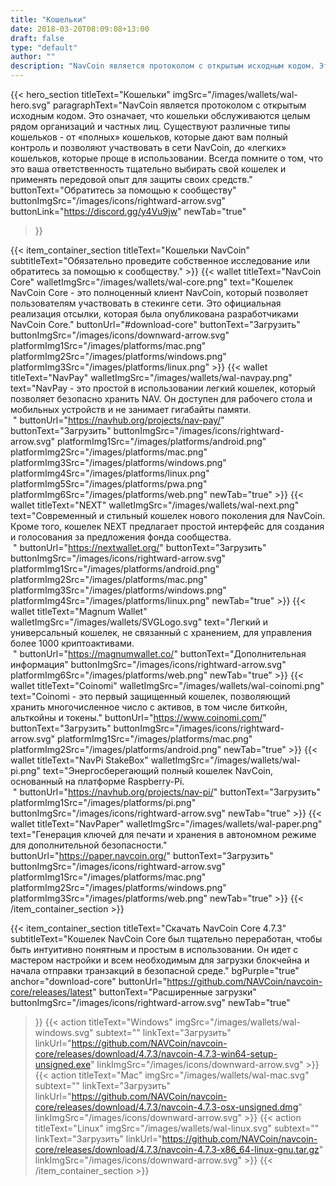 ```yaml
---
title: "Кошельки"
date: 2018-03-20T08:09:08+13:00
draft: false
type: "default"
author: ""
description: "NavCoin является протоколом с открытым исходным кодом. Это означает, что кошельки обслуживаются целым рядом организаций и частных лиц."
---
```


<script src="https://ajax.googleapis.com/ajax/libs/jquery/3.3.1/jquery.min.js"></script>
{{< hero_section
titleText="Кошельки"
imgSrc="/images/wallets/wal-hero.svg"
paragraphText="NavCoin является протоколом с открытым исходным кодом. Это означает, что кошельки обслуживаются целым рядом организаций и частных лиц. Существуют различные типы кошельков - от «полных» кошельков, которые дают вам полный контроль и позволяют участвовать в сети NavCoin, до «легких» кошельков, которые проще в использовании. Всегда помните о том, что это ваша ответственность тщательно выбирать свой кошелек и применять передовой опыт для защиты своих&nbsp;средств."
buttonText="Обратитесь за помощью к сообществу"
buttonImgSrc="/images/icons/rightward-arrow.svg"
buttonLink="https://discord.gg/y4Vu9jw"
newTab="true"
>}}

{{< item_container_section
    titleText="Кошельки NavCoin"
    subtitleText="Обязательно проведите собственное исследование или обратитесь за помощью к&nbsp;сообществу."
    >}}
    {{< wallet
        titleText="NavCoin Core"
        walletImgSrc="/images/wallets/wal-core.png"
        text="Кошелек NavCoin Core - это полноценный клиент NavCoin, который позволяет пользователям участвовать в стекинге сети. Это официальная реализация отсылки, которая была опубликована разработчиками NavCoin&nbsp;Core."
        buttonUrl="#download-core"
        buttonText="Загрузить"
        buttonImgSrc="/images/icons/downward-arrow.svg"
        platformImg1Src="/images/platforms/mac.png"
        platformImg2Src="/images/platforms/windows.png"
        platformImg3Src="/images/platforms/linux.png"
    >}}
    {{< wallet
        titleText="NavPay"
        walletImgSrc="/images/wallets/wal-navpay.png"
        text="NavPay - это простой в использовании легкий кошелек, который позволяет безопасно хранить NAV. Он доступен для рабочего стола и мобильных устройств и не занимает гигабайты памяти.<br>&nbsp;"
        buttonUrl="https://navhub.org/projects/nav-pay/"
        buttonText="Загрузить"
        buttonImgSrc="/images/icons/rightward-arrow.svg"
        platformImg1Src="/images/platforms/android.png"
        platformImg2Src="/images/platforms/mac.png"
        platformImg3Src="/images/platforms/windows.png"
        platformImg4Src="/images/platforms/linux.png"
        platformImg5Src="/images/platforms/pwa.png"
        platformImg6Src="/images/platforms/web.png"
        newTab="true"
    >}}
    {{< wallet
        titleText="NEXT"
        walletImgSrc="/images/wallets/wal-next.png"
        text="Современный и стильный кошелек нового поколения для NavCoin. Кроме того, кошелек NEXT предлагает простой интерфейс для создания и голосования за предложения фонда сообщества.<br>&nbsp;"
        buttonUrl="https://nextwallet.org/"
        buttonText="Загрузить"
        buttonImgSrc="/images/icons/rightward-arrow.svg"
        platformImg1Src="/images/platforms/android.png"
        platformImg2Src="/images/platforms/mac.png"
        platformImg3Src="/images/platforms/windows.png"
        platformImg4Src="/images/platforms/linux.png"
        newTab="true"
    >}}
    {{< wallet
        titleText="Magnum Wallet"
        walletImgSrc="/images/wallets/SVGLogo.svg"
        text="Легкий и универсальный кошелек, не связанный с хранением, для управления более 1000&nbsp;криптоактивами.<br>&nbsp;"
        buttonUrl="https://magnumwallet.co/"
        buttonText="Дополнительная информация"
        buttonImgSrc="/images/icons/rightward-arrow.svg"
        platformImg6Src="/images/platforms/web.png"
        newTab="true"
    >}}
    {{< wallet
        titleText="Coinomi"
        walletImgSrc="/images/wallets/wal-coinomi.png"
        text="Coinomi - это первый защищенный кошелек, позволяющий хранить многочисленное число с активов, в том числе биткойн, альткойны и&nbsp;токены."
        buttonUrl="https://www.coinomi.com/"
        buttonText="Загрузить"
        buttonImgSrc="/images/icons/rightward-arrow.svg"
        platformImg1Src="/images/platforms/mac.png"
        platformImg2Src="/images/platforms/android.png"
        newTab="true"
    >}}
    {{< wallet
        titleText="NavPi StakeBox"
        walletImgSrc="/images/wallets/wal-pi.png"
        text="Энергосберегающий полный кошелек NavCoin, основанный на платформе&nbsp;Raspberry-Pi.<br>&nbsp;"
        buttonUrl="https://navhub.org/projects/nav-pi/"
        buttonText="Загрузить"
        platformImg1Src="/images/platforms/pi.png"
        buttonImgSrc="/images/icons/rightward-arrow.svg"
        newTab="true"
    >}}
    {{< wallet
        titleText="NavPaper"
        walletImgSrc="/images/wallets/wal-paper.png"
        text="Генерация ключей для печати и хранения в автономном режиме для дополнительной&nbsp;безопасности."
        buttonUrl="https://paper.navcoin.org/"
        buttonText="Загрузить"
        buttonImgSrc="/images/icons/rightward-arrow.svg"
        platformImg1Src="/images/platforms/mac.png"
        platformImg2Src="/images/platforms/windows.png"
        platformImg3Src="/images/platforms/web.png"
        newTab="true"
    >}}
{{< /item_container_section >}}

{{< item_container_section
    titleText="Скачать NavCoin Core 4.7.3"
    subtitleText="Кошелек NavCoin Core был тщательно переработан, чтобы быть интуитивно понятным и простым в использовании. Он идет с мастером настройки и всем необходимым для загрузки блокчейна и начала отправки транзакций в безопасной&nbsp;среде."
    bgPurple="true"
    anchor="download-core"
    buttonUrl="https://github.com/NAVCoin/navcoin-core/releases/latest"
    buttonText="Расширенные загрузки"
    buttonImgSrc="/images/icons/rightward-arrow.svg"
    newTab="true"
>}}
    {{< action
        titleText="Windows"
        imgSrc="/images/wallets/wal-windows.svg"
        subtext=""
        linkText="Загрузить"
        linkUrl="https://github.com/NAVCoin/navcoin-core/releases/download/4.7.3/navcoin-4.7.3-win64-setup-unsigned.exe"
        linkImgSrc="/images/icons/downward-arrow.svg"
    >}}
    {{< action
        titleText="Mac"
        imgSrc="/images/wallets/wal-mac.svg"
        subtext=""
        linkText="Загрузить"
        linkUrl="https://github.com/NAVCoin/navcoin-core/releases/download/4.7.3/navcoin-4.7.3-osx-unsigned.dmg"
        linkImgSrc="/images/icons/downward-arrow.svg"
    >}}
    {{< action                 
        titleText="Linux"
        imgSrc="/images/wallets/wal-linux.svg"
        subtext=""
        linkText="Загрузить"
        linkUrl="https://github.com/NAVCoin/navcoin-core/releases/download/4.7.3/navcoin-4.7.3-x86_64-linux-gnu.tar.gz"
        linkImgSrc="/images/icons/downward-arrow.svg"
    >}}
{{< /item_container_section >}}


<script>
$("a[href^='#']").click(function(e) {
	e.preventDefault();

	var position = $($(this).attr("href")).offset().top;

	$("body, html").animate({
		scrollTop: position
	} /* speed */ );
});
</script>
